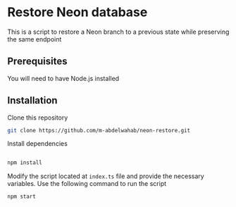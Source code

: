 # Restore Neon database

This is a script to restore a Neon branch to a previous state while preserving the same endpoint

## Prerequisites

You will need to have Node.js installed

## Installation

Clone this repository

```bash
git clone https://github.com/m-abdelwahab/neon-restore.git
```

Install dependencies

```bash

npm install
```

Modify the script located at `index.ts` file and provide the necessary variables. Use the following command to run the script

```bash
npm start
```

